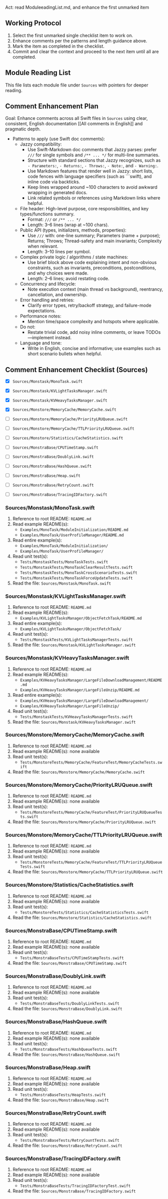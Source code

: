 Act: read ModuleeadingList.md, and enhance the first unmarked item

## Working Protocol

1. Select the first unmarked single checklist item to work on.
2. Enhance comments per the patterns and length guidance above.
3. Mark the item as completed in the checklist.
4. Commit and clear the context and proceed to the next item until all are completed.

## Module Reading List

This file lists each module file under `Sources` with pointers for deeper reading.

## Comment Enhancement Plan

Goal: Enhance comments across all Swift files in `Sources` using clear, consistent, English documentation [[All comments in English]] and pragmatic depth.

- Patterns to apply (use Swift doc comments):
  - Jazzy compatibility:
    - Use Swift-Markdown doc comments that Jazzy parses: prefer `///` for single symbols and `/** ... */` for multi-line summaries.
    - Structure with standard sections that Jazzy recognizes, such as `- Parameters:`, `- Returns:`, `- Throws:`, `- Note:`, and `- Warning:`.
    - Use Markdown features that render well in Jazzy: short lists, code fences with language specifiers (such as ```swift), and inline code via backticks.
    - Keep lines wrapped around ~100 characters to avoid awkward wrapping in generated docs.
    - Link related symbols or references using Markdown links where helpful.
  - File header: High-level purpose, core responsibilities, and key types/functions summary.
    - Format: `///` or `/** ... */`
    - Length: 3–6 lines (wrap at ~100 chars).
  - Public API (types, initializers, methods, properties):
    - Use `///` with: one-line summary; Parameters (name + purpose); Returns; Throws; Thread-safety and main invariants; Complexity when relevant.
    - Length: 3–10 lines per symbol.
  - Complex private logic / algorithms / state machines:
    - Use brief block above code explaining intent and non-obvious constraints, such as invariants, preconditions, postconditions, and why choices were made.
    - Length: 2–6 lines; avoid restating code.
  - Concurrency and lifecycle:
    - Note execution context (main thread vs background), reentrancy, cancellation, and ownership.
  - Error handling and retries:
    - Clarify error types, retry/backoff strategy, and failure-mode expectations.
  - Performance notes:
    - Mention time/space complexity and hotspots where applicable.
  - Do not:
    - Restate trivial code, add noisy inline comments, or leave TODOs—implement instead.
  - Language and tone:
    - Write in English, concise and informative; use examples such as short scenario bullets when helpful.

## Comment Enhancement Checklist (Sources)

- [x] `Sources/Monstask/MonoTask.swift`
- [x] `Sources/Monstask/KVLightTasksManager.swift`
- [x] `Sources/Monstask/KVHeavyTasksManager.swift`
- [x] `Sources/Monstore/MemoryCache/MemoryCache.swift`
- [ ] `Sources/Monstore/MemoryCache/PriorityLRUQueue.swift`
- [ ] `Sources/Monstore/MemoryCache/TTLPriorityLRUQueue.swift`
- [ ] `Sources/Monstore/Statistics/CacheStatistics.swift`
- [ ] `Sources/MonstraBase/CPUTimeStamp.swift`
- [ ] `Sources/MonstraBase/DoublyLink.swift`
- [ ] `Sources/MonstraBase/HashQueue.swift`
- [ ] `Sources/MonstraBase/Heap.swift`
- [ ] `Sources/MonstraBase/RetryCount.swift`
- [ ] `Sources/MonstraBase/TracingIDFactory.swift`



### Sources/Monstask/MonoTask.swift
1. Reference to root README: `README.md`
2. Read example README(s):
   - `Examples/MonoTask/ModuleInitialization/README.md`
   - `Examples/MonoTask/UserProfileManager/README.md`
3. Read entire example(s):
   - `Examples/MonoTask/ModuleInitialization/`
   - `Examples/MonoTask/UserProfileManager/`
4. Read unit test(s):
   - `Tests/MonstaskTests/MonoTaskTests.swift`
   - `Tests/MonstaskTests/MonoTaskClearResultTests.swift`
   - `Tests/MonstaskTests/MonoTaskCrossScenarioTests.swift`
   - `Tests/MonstaskTests/MonoTaskForceUpdateTests.swift`
5. Read the file: `Sources/Monstask/MonoTask.swift`

### Sources/Monstask/KVLightTasksManager.swift
1. Reference to root README: `README.md`
2. Read example README(s):
   - `Examples/KVLightTasksManager/ObjectFetchTask/README.md`
3. Read entire example(s):
   - `Examples/KVLightTasksManager/ObjectFetchTask/`
4. Read unit test(s):
   - `Tests/MonstaskTests/KVLightTasksManagerTests.swift`
5. Read the file: `Sources/Monstask/KVLightTasksManager.swift`

### Sources/Monstask/KVHeavyTasksManager.swift
1. Reference to root README: `README.md`
2. Read example README(s):
   - `Examples/KVHeavyTasksManager/LargeFileDownloadManagement/README.md`
   - `Examples/KVHeavyTasksManager/LargeFileUnzip/README.md`
3. Read entire example(s):
   - `Examples/KVHeavyTasksManager/LargeFileDownloadManagement/`
   - `Examples/KVHeavyTasksManager/LargeFileUnzip/`
4. Read unit test(s):
   - `Tests/MonstaskTests/KVHeavyTasksManagerTests.swift`
5. Read the file: `Sources/Monstask/KVHeavyTasksManager.swift`

### Sources/Monstore/MemoryCache/MemoryCache.swift
1. Reference to root README: `README.md`
2. Read example README(s): none available
3. Read unit test(s):
   - `Tests/MonstoreTests/MemoryCache/FeatureTest/MemoryCacheTests.swift`
4. Read the file: `Sources/Monstore/MemoryCache/MemoryCache.swift`

### Sources/Monstore/MemoryCache/PriorityLRUQueue.swift
1. Reference to root README: `README.md`
2. Read example README(s): none available
3. Read unit test(s):
   - `Tests/MonstoreTests/MemoryCache/FeatureTest/PriorityLRUQueueTests.swift`
4. Read the file: `Sources/Monstore/MemoryCache/PriorityLRUQueue.swift`

### Sources/Monstore/MemoryCache/TTLPriorityLRUQueue.swift
1. Reference to root README: `README.md`
2. Read example README(s): none available
3. Read unit test(s):
   - `Tests/MonstoreTests/MemoryCache/FeatureTest/TTLPriorityLRUQueueTests.swift`
4. Read the file: `Sources/Monstore/MemoryCache/TTLPriorityLRUQueue.swift`

### Sources/Monstore/Statistics/CacheStatistics.swift
1. Reference to root README: `README.md`
2. Read example README(s): none available
3. Read unit test(s):
   - `Tests/MonstoreTests/Statistics/CacheStatisticsTests.swift`
4. Read the file: `Sources/Monstore/Statistics/CacheStatistics.swift`

### Sources/MonstraBase/CPUTimeStamp.swift
1. Reference to root README: `README.md`
2. Read example README(s): none available
3. Read unit test(s):
   - `Tests/MonstraBaseTests/CPUTimeStampTests.swift`
4. Read the file: `Sources/MonstraBase/CPUTimeStamp.swift`

### Sources/MonstraBase/DoublyLink.swift
1. Reference to root README: `README.md`
2. Read example README(s): none available
3. Read unit test(s):
   - `Tests/MonstraBaseTests/DoublyLinkTests.swift`
4. Read the file: `Sources/MonstraBase/DoublyLink.swift`

### Sources/MonstraBase/HashQueue.swift
1. Reference to root README: `README.md`
2. Read example README(s): none available
3. Read unit test(s):
   - `Tests/MonstraBaseTests/HashQueueTests.swift`
4. Read the file: `Sources/MonstraBase/HashQueue.swift`

### Sources/MonstraBase/Heap.swift
1. Reference to root README: `README.md`
2. Read example README(s): none available
3. Read unit test(s):
   - `Tests/MonstraBaseTests/HeapTests.swift`
4. Read the file: `Sources/MonstraBase/Heap.swift`

### Sources/MonstraBase/RetryCount.swift
1. Reference to root README: `README.md`
2. Read example README(s): none available
3. Read unit test(s):
   - `Tests/MonstraBaseTests/RetryCountTests.swift`
4. Read the file: `Sources/MonstraBase/RetryCount.swift`

### Sources/MonstraBase/TracingIDFactory.swift
1. Reference to root README: `README.md`
2. Read example README(s): none available
3. Read unit test(s):
   - `Tests/MonstraBaseTests/TracingIDFactoryTest.swift`
4. Read the file: `Sources/MonstraBase/TracingIDFactory.swift`


